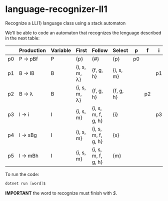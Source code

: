 # language-recognizer-ll1
Recognize a LL(1) language class using a stack automaton


We'll be able to code an automaton that recognizes the lenguage described in the next table:

|    | Production | Variable | First        | Follow             | Select    | p  | f  | i  | s  | g  | m  | h  | # |
|----|------------|----------|--------------|--------------------|-----------|----|----|----|----|----|----|----|---|
| p0 | P -> pBf   | P        | {p}          | {#}                | {p}       | p0 |    |    |    |    |    |    |   |
| p1 | B -> IB    | B        | {i, s, m, λ} | {f, g, h}          | {i, s, m} |    |    | p1 | p1 |    | p1 |    |   |
| p2 | B -> λ     | B        | {i, s, m, λ} | {f, g, h}          | {f, g, h} |    | p2 |    |    | p2 |    | p2 |   |
| p3 | I -> i     | I        | {i, s, m}    | {i, s, m, f, g, h} | {i}       |    |    | p3 |    |    |    |    |   |
| p4 | I -> sBg   | I        | {i, s, m}    | {i, s, m, f, g, h} | {s}       |    |    |    | p4 |    |    |    |   |
| p5 | I -> mBh   | I        | {i, s, m}    | {i, s, m, f, g, h} | {m}       |    |    |    |    |    | p5 |    |   |

To run the code:
```cs
dotnet run [word]$
```
**IMPORTANT** the word to recognize must finish with _$_.

